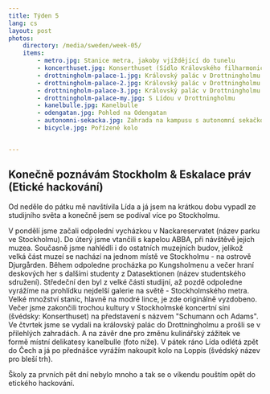 ```yaml
---
title: Týden 5
lang: cs
layout: post
photos:
    directory: /media/sweden/week-05/
    items:
        - metro.jpg: Stanice metra, jakoby vjíždějící do tunelu
        - koncerthuset.jpg: Konserthuset (Sídlo Královského filharmonického orchestru Stockholm)
        - drottningholm-palace-1.jpg: Královský palác v Drottningholmu
        - drottningholm-palace-2.jpg: Královský palác v Drottningholmu
        - drottningholm-palace-3.jpg: Královský palác v Drottningholmu
        - drottningholm-palace-my.jpg: S Lídou v Drottningholmu
        - kanelbulle.jpg: Kanelbulle
        - odengatan.jpg: Pohled na Odengatan
        - autonomni-sekacka.jpg: Zahrada na kampusu s autonomní sekačkou
        - bicycle.jpg: Pořízené kolo


---
```


## Konečně poznávám Stockholm & Eskalace práv (Etické hackování)

Od neděle do pátku mě navštívila Lída a já jsem na krátkou dobu vypadl ze studijního světa a konečně jsem se podíval více po Stockholmu. 

V pondělí jsme začali odpolední vycházkou v Nackareservatet (název parku ve Stockholmu). Do úterý jsme vtančili s kapelou ABBA, při návštěvě jejich muzea. Současně jsme nahlédli i do ostatních muzejních budov, jelikož velká část muzeí se nachází na jednom místě ve Stockholmu - na ostrově Djurgården. Během odpoledne procházka po Kungsholmenu a večer hraní deskových her s dalšími studenty z Datasektionen (název studentského sdružení). Středeční den byl z velké části studijní, až pozdě odpoledne vyrážíme na prohlídku nejdelší galerie na světě - Stockholmského metra. Velké množství stanic, hlavně na modré lince, je zde originálně vyzdobeno. Večer jsme zakončili trochou kultury v Stockholmské koncertní síni (švédsky: Konserthuset) na představení s názvem "Schumann och Adams". Ve čtvrtek jsme se vydali na královský palác do Drottningholmu a prošli se v přilehlých zahradách. A na závěr dne pro změnu kulinářský zážitek ve formě místní delikatesy kanelbulle (foto níže). V pátek ráno Lída odlétá zpět do Čech a já po přednášce vyrážím nakoupit kolo na Loppis (švédský název pro bleší trh). 

Školy za prvních pět dní nebylo mnoho a tak se o víkendu pouštím opět do etického hackování.
